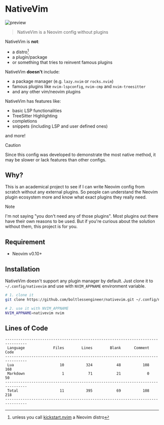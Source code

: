 # NativeVim

![preview](https://github.com/boltlessengineer/nativevim/assets/60088301/7d0c6841-6e4c-43e0-8982-dc58328f484c)

> NativeVim is a Neovim config without plugins

NativeVim is **not**:
- a distro[^1]
- a plugin/package
- or something that tries to reinvent famous plugins

NativeVim **doesn't** include:
- a package manager (e.g. `lazy.nvim` or `rocks.nvim`)
- famous plugins like `nvim-lspconfig`, `nvim-cmp` and `nvim-treesitter`
- and any other vim/neovim plugins

NativeVim has features like:

- basic LSP functionalities
- TreeSitter Highlighting
- completions
- snippets (including LSP and user defined ones)

and more!

> [!CAUTION]
> Since this config was developed to demonstrate the most native method, it may be slower or lack features than other configs.

## Why?

This is an academical project to see if I can write Neovim config from scratch without any external plugins.
So people can understand the Neovim plugin ecosystem more and know what exact plugins they really need.

> [!NOTE]
> I'm not saying "you don't need any of those plugins". Most plugins out there have their own reasons to be used.
> But if you're curious about the solution without them, this project is for you.

## Requirement

- Neovim v0.10+

## Installation

NativeVim doesn't support any plugin manager by default.
Just clone it to `~/.config/nativevim` and use with `NVIM_APPNAME` environment variable.

```sh
# 1. clone it
git clone https://github.com/boltlessengineer/nativevim.git ~/.config/nativevim

# 2. use it with NVIM_APPNAME
NVIM_APPNAME=nativevim nvim
```

## Lines of Code

```
--------------------------------------------------------------------------------
 Language             Files        Lines        Blank      Comment         Code
--------------------------------------------------------------------------------
 Lua                     10          324           48          108          168
 Markdown                 1           71           21            0           50
--------------------------------------------------------------------------------
 Total                   11          395           69          108          218
--------------------------------------------------------------------------------
```

[^1]: unless you call [kickstart.nvim] a Neovim distro

[kickstart.nvim]: https://github.com/nvim-lua/kickstart.nvim
